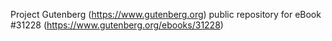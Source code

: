 Project Gutenberg (https://www.gutenberg.org) public repository for eBook #31228 (https://www.gutenberg.org/ebooks/31228)
